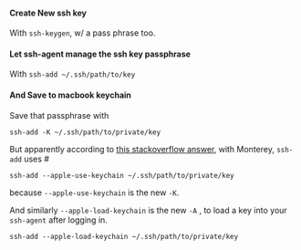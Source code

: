 
#### Create New ssh key
With `ssh-keygen`, w/ a pass phrase too.

#### Let ssh-agent manage the ssh key passphrase
With `ssh-add ~/.ssh/path/to/key` 

#### And Save to macbook keychain
Save that passphrase with 

```
ssh-add -K ~/.ssh/path/to/private/key
```

But apparently according to [this stackoverflow answer](https://apple.stackexchange.com/questions/48502/how-can-i-permanently-add-my-ssh-private-key-to-keychain-so-it-is-automatically), with Monterey, `ssh-add` uses  #  

```
ssh-add --apple-use-keychain ~/.ssh/path/to/private/key
```
because `--apple-use-keychain` is the new `-K`. 

And similarly `--apple-load-keychain` is the new `-A` , to load a key into your `ssh-agent` after logging in.

```
ssh-add --apple-load-keychain ~/.ssh/path/to/private/key
```

